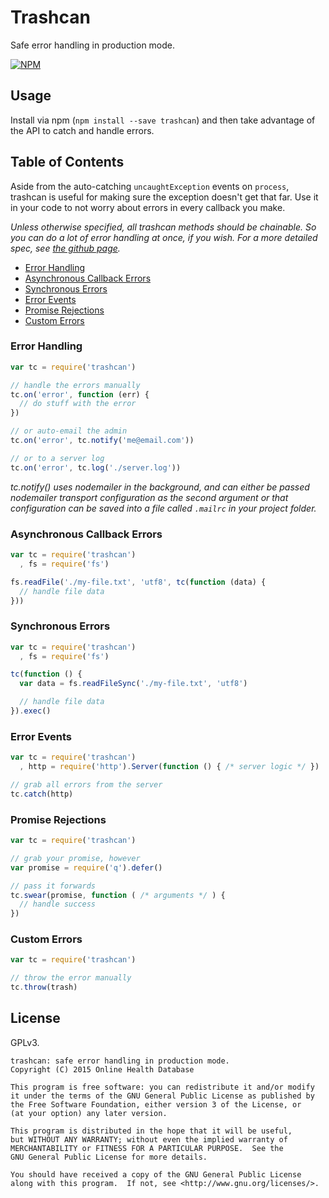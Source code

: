 # Trashcan

Safe error handling in production mode.

[![NPM](https://nodei.co/npm/trashcan.png?downloads=true&downloadRank=true&stars=true)](https://nodei.co/npm/trashcan/)

## Usage

Install via npm (`npm install --save trashcan`) and then take advantage of the API to catch and handle errors.

## Table of Contents

Aside from the auto-catching `uncaughtException` events on `process`, trashcan is useful for making sure the exception doesn't get that far.
Use it in your code to not worry about errors in every callback you make.

*Unless otherwise specified, all trashcan methods should be chainable. So you can do a lot of error handling at once, if you wish. For a more
detailed spec, see [the github page](https://ohdb.github.io/trashcan).*

 - [Error Handling](#error-handling)
 - [Asynchronous Callback Errors](#asynchronous-callbacks)
 - [Synchronous Errors](#synchronous-errors)
 - [Error Events](#error-events)
 - [Promise Rejections](#promise-rejections)
 - [Custom Errors](#custom-errors)

### Error Handling

```javascript
var tc = require('trashcan')

// handle the errors manually
tc.on('error', function (err) {
  // do stuff with the error
})

// or auto-email the admin
tc.on('error', tc.notify('me@email.com'))

// or to a server log
tc.on('error', tc.log('./server.log'))
```

*tc.notify() uses nodemailer in the background, and can either be passed nodemailer transport configuration as the second argument or that
configuration can be saved into a file called `.mailrc` in your project folder.*

### Asynchronous Callback Errors

```javascript
var tc = require('trashcan')
  , fs = require('fs')

fs.readFile('./my-file.txt', 'utf8', tc(function (data) {
  // handle file data
}))
```

### Synchronous Errors

```javascript
var tc = require('trashcan')
  , fs = require('fs')

tc(function () {
  var data = fs.readFileSync('./my-file.txt', 'utf8')

  // handle file data
}).exec()
```

### Error Events

```javascript
var tc = require('trashcan')
  , http = require('http').Server(function () { /* server logic */ })

// grab all errors from the server
tc.catch(http)
```

### Promise Rejections

```javascript
var tc = require('trashcan')

// grab your promise, however
var promise = require('q').defer()

// pass it forwards
tc.swear(promise, function ( /* arguments */ ) {
  // handle success
})
```

### Custom Errors

```javascript
var tc = require('trashcan')

// throw the error manually
tc.throw(trash)
```

## License

GPLv3.

```
trashcan: safe error handling in production mode.
Copyright (C) 2015 Online Health Database

This program is free software: you can redistribute it and/or modify
it under the terms of the GNU General Public License as published by
the Free Software Foundation, either version 3 of the License, or
(at your option) any later version.

This program is distributed in the hope that it will be useful,
but WITHOUT ANY WARRANTY; without even the implied warranty of
MERCHANTABILITY or FITNESS FOR A PARTICULAR PURPOSE.  See the
GNU General Public License for more details.

You should have received a copy of the GNU General Public License
along with this program.  If not, see <http://www.gnu.org/licenses/>.
```
